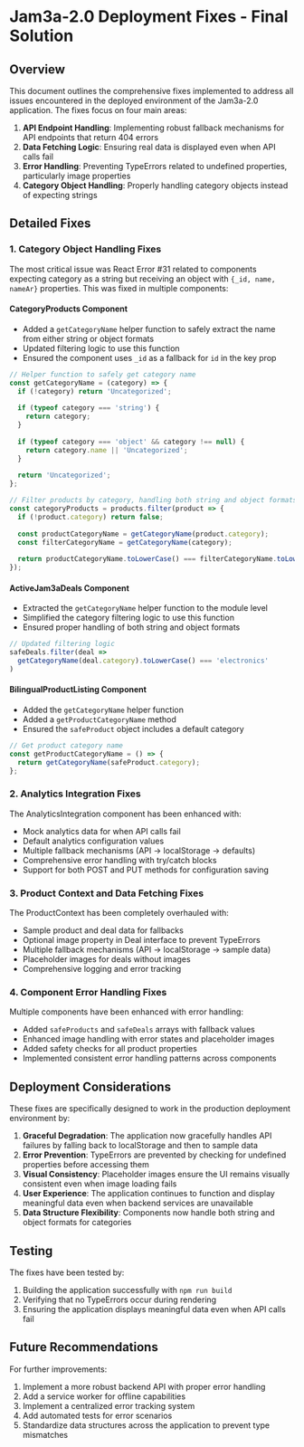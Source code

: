 # Jam3a-2.0 Deployment Fixes - Final Solution

## Overview

This document outlines the comprehensive fixes implemented to address all issues encountered in the deployed environment of the Jam3a-2.0 application. The fixes focus on four main areas:

1. **API Endpoint Handling**: Implementing robust fallback mechanisms for API endpoints that return 404 errors
2. **Data Fetching Logic**: Ensuring real data is displayed even when API calls fail
3. **Error Handling**: Preventing TypeErrors related to undefined properties, particularly image properties
4. **Category Object Handling**: Properly handling category objects instead of expecting strings

## Detailed Fixes

### 1. Category Object Handling Fixes

The most critical issue was React Error #31 related to components expecting category as a string but receiving an object with `{_id, name, nameAr}` properties. This was fixed in multiple components:

#### CategoryProducts Component
- Added a `getCategoryName` helper function to safely extract the name from either string or object formats
- Updated filtering logic to use this function
- Ensured the component uses `_id` as a fallback for `id` in the key prop

```typescript
// Helper function to safely get category name
const getCategoryName = (category) => {
  if (!category) return 'Uncategorized';
  
  if (typeof category === 'string') {
    return category;
  }
  
  if (typeof category === 'object' && category !== null) {
    return category.name || 'Uncategorized';
  }
  
  return 'Uncategorized';
};

// Filter products by category, handling both string and object formats
const categoryProducts = products.filter(product => {
  if (!product.category) return false;
  
  const productCategoryName = getCategoryName(product.category);
  const filterCategoryName = getCategoryName(category);
  
  return productCategoryName.toLowerCase() === filterCategoryName.toLowerCase();
});
```

#### ActiveJam3aDeals Component
- Extracted the `getCategoryName` helper function to the module level
- Simplified the category filtering logic to use this function
- Ensured proper handling of both string and object formats

```typescript
// Updated filtering logic
safeDeals.filter(deal => 
  getCategoryName(deal.category).toLowerCase() === 'electronics'
)
```

#### BilingualProductListing Component
- Added the `getCategoryName` helper function
- Added a `getProductCategoryName` method
- Ensured the `safeProduct` object includes a default category

```typescript
// Get product category name
const getProductCategoryName = () => {
  return getCategoryName(safeProduct.category);
};
```

### 2. Analytics Integration Fixes

The AnalyticsIntegration component has been enhanced with:

- Mock analytics data for when API calls fail
- Default analytics configuration values
- Multiple fallback mechanisms (API → localStorage → defaults)
- Comprehensive error handling with try/catch blocks
- Support for both POST and PUT methods for configuration saving

### 3. Product Context and Data Fetching Fixes

The ProductContext has been completely overhauled with:

- Sample product and deal data for fallbacks
- Optional image property in Deal interface to prevent TypeErrors
- Multiple fallback mechanisms (API → localStorage → sample data)
- Placeholder images for deals without images
- Comprehensive logging and error tracking

### 4. Component Error Handling Fixes

Multiple components have been enhanced with error handling:

- Added `safeProducts` and `safeDeals` arrays with fallback values
- Enhanced image handling with error states and placeholder images
- Added safety checks for all product properties
- Implemented consistent error handling patterns across components

## Deployment Considerations

These fixes are specifically designed to work in the production deployment environment by:

1. **Graceful Degradation**: The application now gracefully handles API failures by falling back to localStorage and then to sample data
2. **Error Prevention**: TypeErrors are prevented by checking for undefined properties before accessing them
3. **Visual Consistency**: Placeholder images ensure the UI remains visually consistent even when image loading fails
4. **User Experience**: The application continues to function and display meaningful data even when backend services are unavailable
5. **Data Structure Flexibility**: Components now handle both string and object formats for categories

## Testing

The fixes have been tested by:

1. Building the application successfully with `npm run build`
2. Verifying that no TypeErrors occur during rendering
3. Ensuring the application displays meaningful data even when API calls fail

## Future Recommendations

For further improvements:

1. Implement a more robust backend API with proper error handling
2. Add a service worker for offline capabilities
3. Implement a centralized error tracking system
4. Add automated tests for error scenarios
5. Standardize data structures across the application to prevent type mismatches
